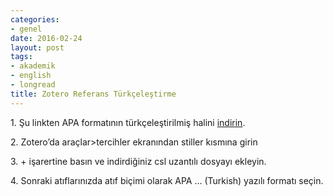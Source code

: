 ```yaml
---
categories:
- genel
date: 2016-02-24
layout: post
tags:
- akademik
- english
- longread
title: Zotero Referans Türkçeleştirme
---
```


1\. Şu linkten APA formatının türkçeleştirilmiş halini [indirin](https://www.zotero.org/styles/apa-tr).

2\. Zotero’da araçlar>tercihler ekranından stiller kısmına girin

3\. + işarertine basın ve indirdiğiniz csl uzantılı dosyayı ekleyin.

4\. Sonraki atıflarınızda atıf biçimi olarak APA … (Turkish) yazılı formatı seçin.
